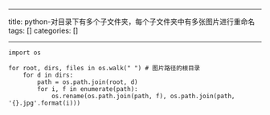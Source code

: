 
--- 
title:  python-对目录下有多个子文件夹，每个子文件夹中有多张图片进行重命名 
tags: []
categories: [] 

---
```
import os

for root, dirs, files in os.walk(" ") # 图片路径的根目录
    for d in dirs:
        path = os.path.join(root, d)
        for i, f in enumerate(path):
            os.rename(os.path.join(path, f), os.path.join(path, '{}.jpg'.format(i)))
```


